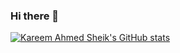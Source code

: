 ### Hi there 👋

[![Kareem Ahmed Sheik's GitHub stats](https://github-readme-stats.vercel.app/api?username=ahmedkareem999)](https://github.com/ahmedkareem999/github-readme-stats)

<!--
**ahmedkareem999/ahmedkareem999** is a ✨ _special_ ✨ repository because its `README.md` (this file) appears on your GitHub profile.

Here are some ideas to get you started:

- 🔭 I’m currently working on ...
- 🌱 I’m currently learning ...
- 👯 I’m looking to collaborate on ...
- 🤔 I’m looking for help with ...
- 💬 Ask me about ...
- 📫 How to reach me: ...
- 😄 Pronouns: ...
- ⚡ Fun fact: ...
-->
